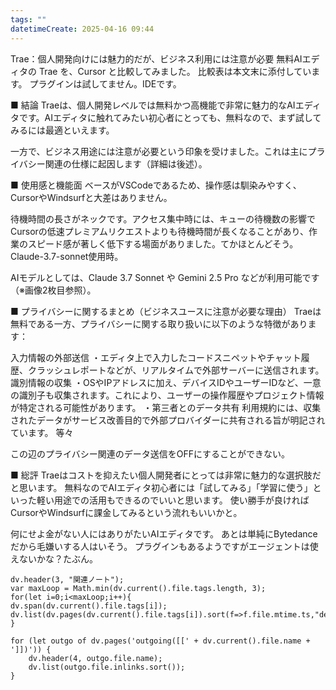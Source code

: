 ```yaml
---
tags: ""
datetimeCreate: 2025-04-16 09:44
---
```


Trae：個人開発向けには魅力的だが、ビジネス利用には注意が必要
無料AIエディタの Trae を、Cursor と比較してみました。
比較表は本文末に添付しています。
プラグインは試してません。IDEです。

■ 結論
Traeは、個人開発レベルでは無料かつ高機能で非常に魅力的なAIエディタです。AIエディタに触れてみたい初心者にとっても、無料なので、まず試してみるには最適といえます。

一方で、ビジネス用途には注意が必要という印象を受けました。これは主にプライバシー関連の仕様に起因します（詳細は後述）。

■ 使用感と機能面
ベースがVSCodeであるため、操作感は馴染みやすく、CursorやWindsurfと大差はありません。

待機時間の長さがネックです。アクセス集中時には、キューの待機数の影響でCursorの低速プレミアムリクエストよりも待機時間が長くなることがあり、作業のスピード感が著しく低下する場面がありました。てかほとんどそう。Claude-3.7-sonnet使用時。

AIモデルとしては、Claude 3.7 Sonnet や Gemini 2.5 Pro などが利用可能です（※画像2枚目参照）。

■ プライバシーに関するまとめ（ビジネスユースに注意が必要な理由）
Traeは無料である一方、プライバシーに関する取り扱いに以下のような特徴があります：

入力情報の外部送信
・エディタ上で入力したコードスニペットやチャット履歴、クラッシュレポートなどが、リアルタイムで外部サーバーに送信されます。
識別情報の収集
・OSやIPアドレスに加え、デバイスIDやユーザーIDなど、一意の識別子も収集されます。これにより、ユーザーの操作履歴やプロジェクト情報が特定される可能性があります。
・第三者とのデータ共有
利用規約には、収集されたデータがサービス改善目的で外部プロバイダーに共有される旨が明記されています。
等々

この辺のプライバシー関連のデータ送信をOFFにすることができない。

■ 総評
Traeはコストを抑えたい個人開発者にとっては非常に魅力的な選択肢だと思います。
無料なのでAIエディタ初心者には「試してみる」「学習に使う」といった軽い用途での活用もできるのでいいと思います。
使い勝手が良ければCursorやWindsurfに課金してみるという流れもいいかと。

何にせよ金がない人にはありがたいAIエディタです。
あとは単純にBytedanceだから毛嫌いする人はいそう。
プラグインもあるようですがエージェントは使えないかな？たぶん。




```dataviewjs
dv.header(3, "関連ノート");
var maxLoop = Math.min(dv.current().file.tags.length, 3);
for(let i=0;i<maxLoop;i++){
dv.span(dv.current().file.tags[i]);
dv.list(dv.pages(dv.current().file.tags[i]).sort(f=>f.file.mtime.ts,"desc").limit(15).file.link);
}

for (let outgo of dv.pages('outgoing([[' + dv.current().file.name + ']])')) {
    dv.header(4, outgo.file.name);
    dv.list(outgo.file.inlinks.sort());
}
```
